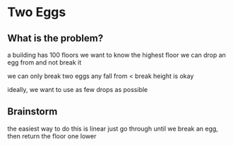 # Two Eggs

## What is the problem?

a building has 100 floors
we want to know the highest floor we can drop an egg from and not break it

we can only break two eggs
any fall from < break height is okay

ideally, we want to use as few drops as possible

## Brainstorm

the easiest way to do this is linear
just go through until we break an egg, then return the floor one lower

